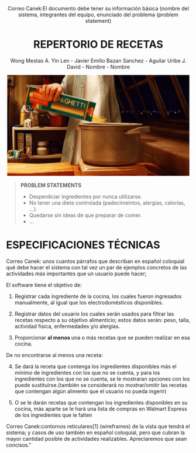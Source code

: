 <div align="center">

Correo Canek:El documento debe tener su información básica (nombre del sistema, integrantes del equipo, enunciado del problema (problem statement)

# **REPERTORIO DE RECETAS**
  
Wong Mestas A. Yin Len - Javier Emilio Bazan Sanchez - Aguilar Uribe J. David  - Nombre  - Nombre 


</div>

<div align="center">
  
![Ratatouille](GIF/a6ebc357ef9823560fdd0500f2ebff1b.gif)</div>

<div>
  
> <b>PROBLEM STATEMENTS</b>
    <div>
> - Desperdiciar ingredientes por nunca utilizarse.
> - No tener una dieta controlada (padecimeintos, alergias, calorías, ...).
> - Quedarse sin ideas de que preparar de comer.
> - ...
   </div>


  
# ESPECIFICACIONES TÉCNICAS

Correo Canek: unos cuantos párrafos que describan en español coloquial qué debe hacer el sistema con tal vez un par de ejemplos concretos de las actividades más importantes que un usuario puede hacer;

<div>
El software tiene el objetivo de:
</div>

 <div>
    
1. Registrar cada ingrediente de la cocina, los cuales fueron ingresados manualmente, al igual que los electrodomésticos disponibles.

2. Registrar datos del usuario los cuales serán usados para filtrar las recetas respecto a su objetivo alimenticio; estos datos serán: peso, talla, actividad fisica, enfermedades y/o  alergias.

3. Proporcionar <b> al menos  </b> una o más recetas que se pueden realizar en esa cocina.
</div>

<div>
De no encontrarse al menos  una  receta:
</div>

<div>
	
4. Se dará la receta que contenga los ingredientes disponibles más el mínimo de ingredientes con los que no se cuenta, y para los ingredientes con los que no se cuenta, se le mostraran opciones con los puede sustituirse.(también se considerará no mostrar/omitir las recetas que contengan algún alimento que el usuario no pueda ingerir)
	
4. O se le darán recetas que contengan los ingredientes disponibles en su cocina, más aparte se le hará una lista de compras en Walmart Express de los ingredientes que le falten

</div>


Correo Canek:contornos reticulares[1]  (wireframes) de la vista que tendrá el sistema; y casos de uso también en español coloquial, pero que cubran la mayor cantidad posible de actividades realizables. Apreciaremos que sean concisos."

</div>


  
